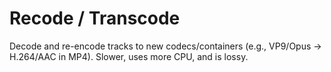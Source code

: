 # Recode / Transcode

Decode and re-encode tracks to new codecs/containers (e.g., VP9/Opus → H.264/AAC in MP4). Slower, uses more CPU, and is lossy.
